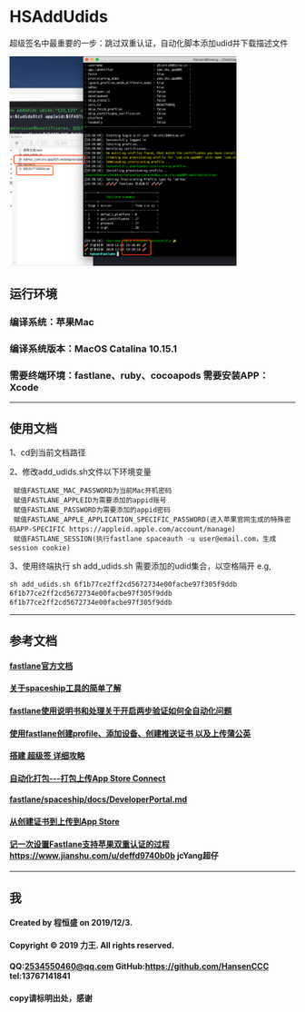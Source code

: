 # HSAddUdids
超级签名中最重要的一步：跳过双重认证，自动化脚本添加udid并下载描述文件

<img src="https://raw.githubusercontent.com/HansenCCC/HSAddUdids/master/%E6%95%88%E6%9E%9C%E5%9B%BE.png"  width="400">

## 运行环境
### 编译系统：苹果Mac
### 编译系统版本：MacOS Catalina 10.15.1
### 需要终端环境：fastlane、ruby、cocoapods 需要安装APP：Xcode
***

## 使用文档
1、cd到当前文档路径

2、修改add_udids.sh文件以下环境变量
   ```
    赋值FASTLANE_MAC_PASSWORD为当前Mac开机密码
    赋值FASTLANE_APPLEID为需要添加的appid账号
    赋值FASTLANE_PASSWORD为需要添加的appid密码
    赋值FASTLANE_APPLE_APPLICATION_SPECIFIC_PASSWORD(进入苹果官网生成的特殊密码APP-SPECIFIC https://appleid.apple.com/account/manage)
    赋值FASTLANE_SESSION(执行fastlane spaceauth -u user@email.com，生成session cookie)
```

3、使用终端执行 sh add_udids.sh 需要添加的udid集合，以空格隔开
    e.g,
```
sh add_udids.sh 6f1b77ce2ff2cd5672734e00facbe97f305f9ddb 6f1b77ce2ff2cd5672734e00facbe97f305f9ddb 6f1b77ce2ff2cd5672734e00facbe97f305f9ddb
```


***
## 参考文档
#### [fastlane官方文档](https://docs.fastlane.tools/ "fastlane官方文档")
#### [关于spaceship工具的简单了解](https://www.jianshu.com/p/1d63bfef1738 "关于spaceship工具的简单了解")
#### [fastlane使用说明书和处理关于开启两步验证如何全自动化问题](https://www.jianshu.com/p/19ae8cc865b0 "fastlane使用说明书和处理关于开启两步验证如何全自动化问题")
#### [使用fastlane创建profile、添加设备、创建推送证书 以及上传蒲公英](https://www.jianshu.com/p/2defceba2761 "使用fastlane创建profile、添加设备、创建推送证书 以及上传蒲公英")
#### [搭建 超级签 详细攻略](https://blog.csdn.net/LiaoQuesg/article/details/101219984  "搭建 超级签 详细攻略")
#### [自动化打包---打包上传App Store Connect](https://www.jianshu.com/p/16e0d9b8e7ca "自动化打包---打包上传App Store Connect")
#### [fastlane/spaceship/docs/DeveloperPortal.md](https://github.com/fastlane/fastlane/blob/master/spaceship/docs/DeveloperPortal.md "fastlane/spaceship/docs/DeveloperPortal.md")
#### [从创建证书到上传到App Store](https://www.jianshu.com/p/db52889f20d0 "Fastlane从创建证书到上传到App Store")
#### [记一次设置Fastlane支持苹果双重认证的过程](https://www.jianshu.com/p/665efd203259 "记一次设置Fastlane支持苹果双重认证的过程") https://www.jianshu.com/u/deffd9740b0b jcYang超仔
***



## 我
#### Created by 程恒盛 on 2019/12/3.
#### Copyright © 2019 力王. All rights reserved.
#### QQ:2534550460@qq.com  GitHub:https://github.com/HansenCCC  tel:13767141841
#### copy请标明出处，感谢
